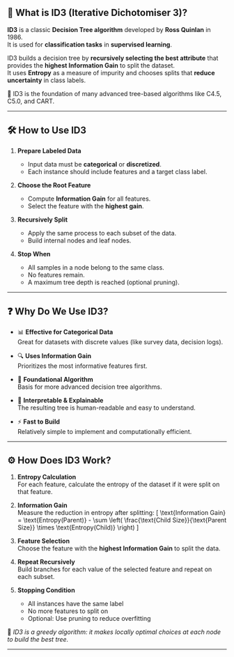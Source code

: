 ## 🤖 What is ID3 (Iterative Dichotomiser 3)?

**ID3** is a classic **Decision Tree algorithm** developed by **Ross Quinlan** in 1986.  
It is used for **classification tasks** in **supervised learning**.

ID3 builds a decision tree by **recursively selecting the best attribute** that provides the **highest Information Gain** to split the dataset.  
It uses **Entropy** as a measure of impurity and chooses splits that **reduce uncertainty** in class labels.

🧠 ID3 is the foundation of many advanced tree-based algorithms like C4.5, C5.0, and CART.

---

## 🛠️ How to Use ID3

1. **Prepare Labeled Data**  
   - Input data must be **categorical** or **discretized**.
   - Each instance should include features and a target class label.

2. **Choose the Root Feature**  
   - Compute **Information Gain** for all features.
   - Select the feature with the **highest gain**.

3. **Recursively Split**  
   - Apply the same process to each subset of the data.
   - Build internal nodes and leaf nodes.

4. **Stop When**  
   - All samples in a node belong to the same class.
   - No features remain.
   - A maximum tree depth is reached (optional pruning).

---

## ❓ Why Do We Use ID3?

- 📊 **Effective for Categorical Data**  
  Great for datasets with discrete values (like survey data, decision logs).

- 🔍 **Uses Information Gain**  
  Prioritizes the most informative features first.

- 🧱 **Foundational Algorithm**  
  Basis for more advanced decision tree algorithms.

- 🧠 **Interpretable & Explainable**  
  The resulting tree is human-readable and easy to understand.

- ⚡ **Fast to Build**  
  Relatively simple to implement and computationally efficient.

---

## ⚙️ How Does ID3 Work?

1. **Entropy Calculation**  
   For each feature, calculate the entropy of the dataset if it were split on that feature.

2. **Information Gain**  
   Measure the reduction in entropy after splitting:
   \[
   \text{Information Gain} = \text{Entropy(Parent)} - \sum \left( \frac{\text{Child Size}}{\text{Parent Size}} \times \text{Entropy(Child)} \right)
   \]

3. **Feature Selection**  
   Choose the feature with the **highest Information Gain** to split the data.

4. **Repeat Recursively**  
   Build branches for each value of the selected feature and repeat on each subset.

5. **Stopping Condition**  
   - All instances have the same label
   - No more features to split on
   - Optional: Use pruning to reduce overfitting

🧮 *ID3 is a greedy algorithm: it makes locally optimal choices at each node to build the best tree.*

---
